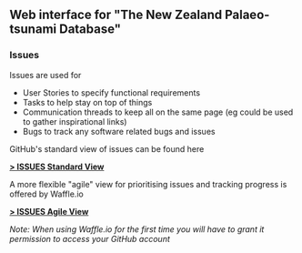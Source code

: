 ## Web interface for "The New Zealand Palaeo-tsunami Database"

### Issues
Issues are used for 
- User Stories to specify functional requirements
- Tasks to help stay on top of things
- Communication threads to keep all on the same page (eg could be used to gather inspirational links)
- Bugs to track any software related bugs and issues

GitHub's standard view of issues can be found here

__[> ISSUES Standard View](https://github.com/dumparkltd/tsunami-db/issues)__

A more flexible "agile" view for prioritising issues and tracking progress is offered by Waffle.io

__[> ISSUES Agile View](https://waffle.io/dumparkltd/tsunami-db)__

_Note: When using Waffle.io for the first time you will have to grant it permission to access your GitHub account_






